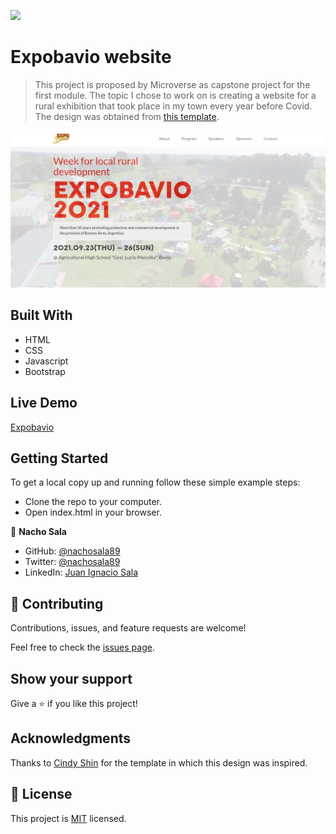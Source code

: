 ![](https://img.shields.io/badge/Microverse-blueviolet)

# Expobavio website

> This project is proposed by Microverse as capstone project for the first module. The topic I chose to work on is creating a website for a rural exhibition that took place in my town every year before Covid. The design was obtained from [this template](https://www.behance.net/gallery/29845175/CC-Global-Summit-2015).

![screenshot](./images/screenshot.png)

## Built With

- HTML
- CSS
- Javascript
- Bootstrap

## Live Demo

[Expobavio](https://nachosala89.github.io/agro-expo/)

## Getting Started

To get a local copy up and running follow these simple example steps:
- Clone the repo to your computer.
- Open index.html in your browser.

👤 **Nacho Sala**

- GitHub: [@nachosala89](https://github.com/nachosala89)
- Twitter: [@nachosala89](https://twitter.com/nachosala89)
- LinkedIn: [Juan Ignacio Sala](https://www.linkedin.com/in/juan-ignacio-sala)

## 🤝 Contributing

Contributions, issues, and feature requests are welcome!

Feel free to check the [issues page](../../issues/).

## Show your support

Give a ⭐️ if you like this project!

## Acknowledgments

Thanks to [Cindy Shin](https://www.behance.net/adagio07) for the template in which this design was inspired.

## 📝 License

This project is [MIT](./MIT.md) licensed.
